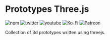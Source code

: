 # Prototypes Three.js #

[![npm](https://img.shields.io/badge/Github-donate-blue?style=flat-square&logo=github)](https://github.com/sponsors/sketchpunklabs)
[![twitter](https://img.shields.io/badge/Twitter-profile-blue?style=flat-square&logo=twitter)](https://twitter.com/SketchpunkLabs)
[![youtube](https://img.shields.io/badge/Youtube-subscribe-red?style=flat-square&logo=youtube)](https://youtube.com/c/sketchpunklabs)
[![Ko-Fi](https://img.shields.io/badge/Ko_Fi-donate-orange?style=flat-square&logo=youtube)](https://ko-fi.com/sketchpunk)
[![Patreon](https://img.shields.io/badge/Patreon-donate-red?style=flat-square&logo=patreon)](https://www.patreon.com/sketchpunk)



Collection of 3d prototypes written using threejs.